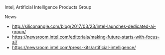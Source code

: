 
Intel, Artificial Intelligence Products Group


News
* http://siliconangle.com/blog/2017/03/23/intel-launches-dedicated-ai-group/
* https://newsroom.intel.com/editorials/making-future-starts-with-focus-ai/
* https://newsroom.intel.com/press-kits/artificial-intelligence/
